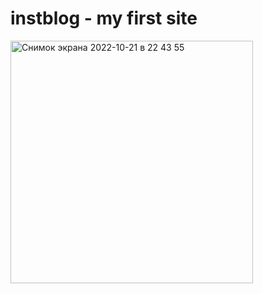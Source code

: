 # instblog - my first site
<img width="388" alt="Снимок экрана 2022-10-21 в 22 43 55" src="https://user-images.githubusercontent.com/78078972/197277350-be5a744e-22cd-4ba8-968e-f2ad03cee624.png">
